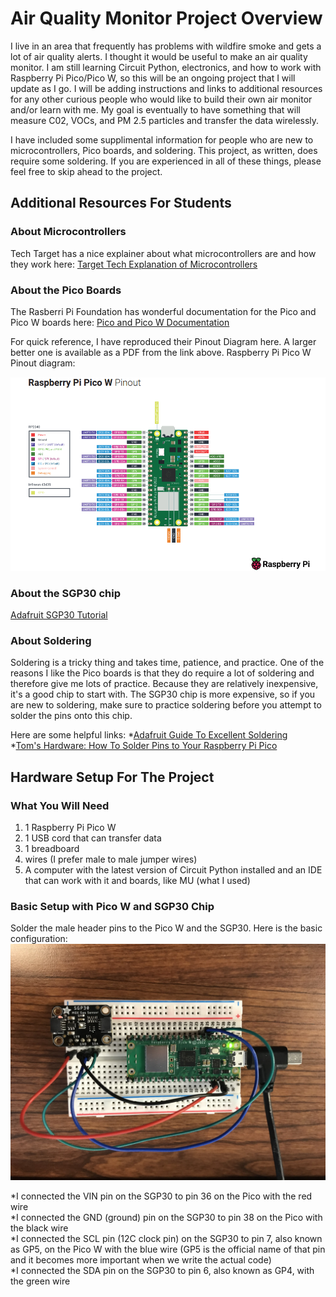 # Air Quality Monitor Project Overview

I live in an area that frequently has problems with wildfire smoke and gets a lot of air quality alerts.  I thought it would be useful to make an air quality monitor.
I am still learning Circuit Python, electronics, and how to work with Raspberry Pi Pico/Pico W, so this will be an ongoing project that I will update as I go.  I will be adding instructions
and links to additional resources for any other curious people who would like to build their own air monitor and/or learn with me.
My goal is eventually to have something that will measure C02, VOCs, and PM 2.5 particles and transfer the data wirelessly.

I have included some supplimental information for people who are new to microcontrollers, Pico boards, and soldering.  This project, as written, does require some soldering.  If you are experienced in all of these things, please feel free to skip ahead to the project.

## Additional Resources For Students
### About Microcontrollers
Tech Target has a nice explainer about what microcontrollers are and how they work here:
[Target Tech Explanation of Microcontrollers](https://www.techtarget.com/iotagenda/definition/microcontroller)  

### About the Pico Boards
The Rasberri Pi Foundation has wonderful documentation for the Pico and Pico W boards here:
[Pico and Pico W Documentation](https://www.raspberrypi.com/documentation/microcontrollers/raspberry-pi-pico.html)  
  
For quick reference, I have reproduced their Pinout Diagram here.  A larger better one is available as a PDF from the link above.
Raspberry Pi Pico W Pinout diagram:  

![Pico W Pinout](https://github.com/MShankBeebe/Air-Quality-Monitor-Project/blob/main/images/PicoWPinouts.png)

### About the SGP30 chip
[Adafruit SGP30 Tutorial](https://learn.adafruit.com/adafruit-sgp30-gas-tvoc-eco2-mox-sensor/)

### About Soldering
Soldering is a tricky thing and takes time, patience, and practice.  One of the reasons I like the Pico boards is that they do require a lot of soldering and therefore give me lots of practice.  Because they are relatively inexpensive, it's a good chip to start with.  The SGP30 chip is more expensive, so if you are new to soldering, make sure to practice soldering before you attempt to solder the pins onto this chip.

Here are some helpful links:
*[Adafruit Guide To Excellent Soldering](https://www.techtarget.com/iotagenda/definition/microcontroller)  
*[Tom's Hardware: How To Solder Pins to Your Raspberry Pi Pico](https://www.tomshardware.com/how-to/solder-pins-raspberry-pi-pico#:~:text=Bring%20the%20tip%20of%20the,on%20the%20sponge%20%2F%20brass%20cleaner.)

## Hardware Setup For The Project
### What You Will Need
1.  1 Raspberry Pi Pico W
2.  1 USB cord that can transfer data
3.  1 breadboard
4.  wires (I prefer male to male jumper wires)
5.  A computer with the latest version of Circuit Python installed and an IDE that can work with it and boards, like MU (what I used)

### Basic Setup with Pico W and SGP30 Chip
Solder the male header pins to the Pico W and the SGP30.  Here is the basic configuration:
![Basic Configuration](https://github.com/MShankBeebe/Air-Quality-Monitor-Project/blob/main/images/Monitor1.jpg)

*I connected the VIN pin on the SGP30 to pin 36 on the Pico with the red wire  
*I connected the GND (ground) pin on the SGP30 to pin 38 on the Pico with the black wire  
*I connected the SCL pin (12C clock pin) on the SGP30 to pin 7, also known as GP5, on the Pico W with the blue wire (GP5 is the official name of that pin and it becomes more important when we write the actual code)  
*I connected the SDA pin on the SGP30 to pin 6, also known as GP4, with the green wire





